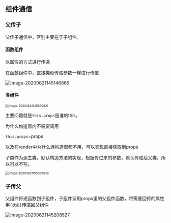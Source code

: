 ## 组件通信

### 父传子

父传子通信中，区别主要在于子组件。

#### 函数组件

以属性的方式进行传递

在函数组件中，直接类似传递参数一样进行传值

![image-20200621145146865](C:\Users\Camus\AppData\Roaming\Typora\typora-user-images\image-20200621145146865.png)

#### 类组件

<img src="C:\Users\Camus\AppData\Roaming\Typora\typora-user-images\image-20200621145600631.png" alt="image-20200621145600631" style="zoom: 67%;" />

主要问题就是`this.props`是谁的this，

为什么构造器内不需要调用

`this.props`=props

以及在render中为什么连构造器都不用，可以实现直接获取到props

子类作为派生类，默认构造方法的实现，根据传过来的参数，默认传递给父类，所以可以不写。

<img src="C:\Users\Camus\AppData\Roaming\Typora\typora-user-images\image-20200621150005546.png" alt="image-20200621150005546" style="zoom:67%;" />

### 子传父

父组件传递函数到子组件，子组件调用props里的父组件函数，将需要回传的属性用`{状态}`传递回父组件

![image-20200621145208527](C:\Users\Camus\AppData\Roaming\Typora\typora-user-images\image-20200621145208527.png)